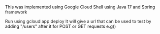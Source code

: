 This was implemented using Google Cloud Shell using Java 17 and Spring framework

Run using gcloud app deploy
It will give a url that can be used to test by adding "/users" after it for POST or GET requests e.g()
